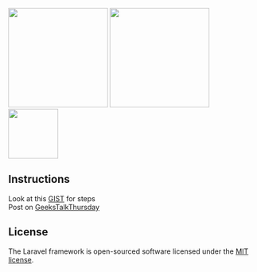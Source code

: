 <p>
<img width=200 src="https://geekstalkthursday.co.ke/img/1logo.png">
<img width=200 src="https://appslab.co.ke/images/logo.png">
<img width=100 src="https://manuel.appslab.co.ke/img/geek.png">
</p>


## Instructions
Look at this [GIST](https://gist.github.com/manuelgeek/3d30526adba831c1bc3d706dd87e30ad) for steps<br>
Post on [GeeksTalkThursday](https://geekstalkthursday.co.ke/blog/creating-email-subscription-with-laravel-and-mailchimp-071220182233)

## License

The Laravel framework is open-sourced software licensed under the [MIT license](https://opensource.org/licenses/MIT).

